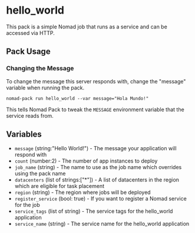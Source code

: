 # hello_world

<!-- Include a brief description of your pack -->

This pack is a simple Nomad job that runs as a service and can be accessed via
HTTP.

## Pack Usage

<!-- Include information about how to use your pack -->

### Changing the Message

To change the message this server responds with, change the "message" variable
when running the pack.

```
nomad-pack run hello_world --var message="Hola Mundo!"
```

This tells Nomad Pack to tweak the `MESSAGE` environment variable that the
service reads from.

## Variables

<!-- Include information on the variables from your pack -->

- `message` (string:"Hello World!") - The message your application will respond with
- `count` (number:2) - The number of app instances to deploy
- `job_name` (string) - The name to use as the job name which overrides using
  the pack name
- `datacenters` (list of strings:["*"]) - A list of datacenters in the region which
  are eligible for task placement
- `region` (string) - The region where jobs will be deployed
- `register_service` (bool: true) - If you want to register a Nomad service
  for the job
- `service_tags` (list of string) - The service tags for the hello_world application
- `service_name` (string) - The service name for the hello_world application

[pack-registry]: https://github.com/hashicorp/nomad-pack-community-registry
